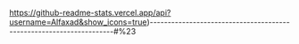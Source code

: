 https://github-readme-stats.vercel.app/api?username=Alfaxad&show_icons=true)--------------------------------------------------------------------#%23
